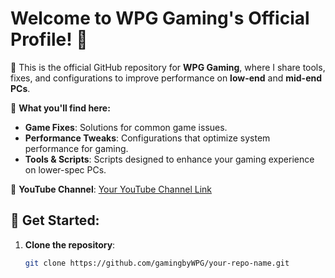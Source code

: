 # Welcome to WPG Gaming's Official Profile! 👋

👾 This is the official GitHub repository for **WPG Gaming**, where I share tools, fixes, and configurations to improve performance on **low-end** and **mid-end PCs**.

🔧 **What you'll find here:**
- **Game Fixes**: Solutions for common game issues.
- **Performance Tweaks**: Configurations that optimize system performance for gaming.
- **Tools & Scripts**: Scripts designed to enhance your gaming experience on lower-spec PCs.

🎥 **YouTube Channel**: [Your YouTube Channel Link](https://www.youtube.com/@GamingbyWPG)

## 🚀 Get Started:
1. **Clone the repository**:
   ```bash
   git clone https://github.com/gamingbyWPG/your-repo-name.git
